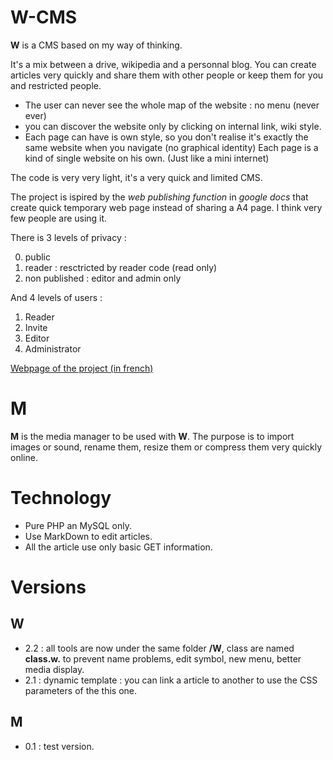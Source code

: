 # W-CMS

**W** is a CMS based on my way of thinking.

It's a mix between a drive, wikipedia and a personnal blog. You can create articles very quickly and share them with other people or keep them for you and restricted people.


- The user can never see the whole map of the website : no menu (never ever)
- you can discover the website only by clicking on internal link, wiki style.
- Each page can have is own style, so you don't realise it's exactly the same website when you navigate (no graphical identity) Each page is a kind of single website on his own. (Just like a mini internet)

The code is very very light, it's a very quick and limited CMS.

The project is ispired by the *web publishing function* in *google docs* that create quick temporary web page instead of sharing a A4 page. I think very few people are using it.


There is 3 levels of privacy :

0. public
1. reader : resctricted by reader code (read only)
2. non published : editor and admin only

And 4 levels of users :

1. Reader
2. Invite
3. Editor
4. Administrator

[Webpage of the project (in french)](http://vincent.club1.fr/w/?id=w)

# M

**M** is the media manager to be used with **W**. The purpose is to import images or sound, rename them, resize them or compress them very quickly online.

# Technology

- Pure PHP an MySQL only.
- Use MarkDown to edit articles.
- All the article use only basic GET information.

# Versions

## W

- 2.2 : all tools are now under the same folder **/W**, class are named **class.w.** to prevent name problems, edit symbol, new menu, better media display.
- 2.1 : dynamic template : you can link a article to another to use the CSS parameters of the this one.

## M

- 0.1 : test version.